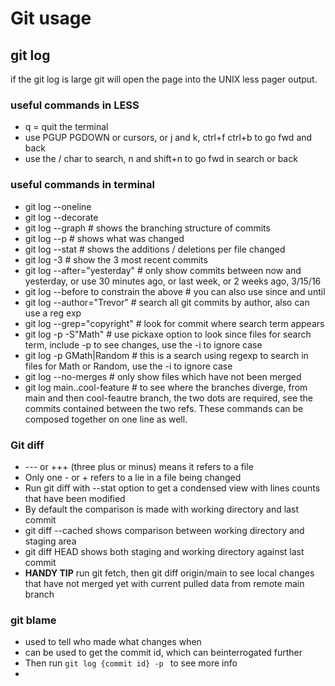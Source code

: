 # Git usage

## git log
if the git log is large git will open the page into the UNIX less pager output.
### useful commands in LESS
- q = quit the terminal
- use PGUP PGDOWN or cursors, or j and k, ctrl+f ctrl+b to go fwd and back
- use the / char to search, n and shift+n to go fwd in search or back

### useful commands in terminal 
- git log --oneline
- git log --decorate
- git log --graph # shows the branching structure of commits
- git log --p # shows what was changed
- git log --stat # shows the additions / deletions per file changed
- git log -3 # show the 3 most recent commits
- git log --after="yesterday" # only show commits between now and yesterday, or use 30 minutes ago, or last week, or 2 weeks ago, 3/15/16
- git log --before to constrain the above # you can also use since and until 
- git log --author="Trevor" # search all git commits by author, also can use a reg exp 
- git log --grep="copyright"  # look for commit where search term appears
- git log -p -S"Math"  # use pickaxe option to look since files for search term, include -p to see changes, use the -i to ignore case
- git log -p GMath\|Random # this is a search using regexp to search in files for Math or Random, use the -i to ignore case
- git log --no-merges # only show files which have not been merged
- git log main..cool-feature # to see where the branches diverge, from main and then cool-feautre branch, the two dots are required, see the commits contained between the two refs. These commands can be composed together on one line as well.

### Git diff
- --- or +++ (three plus or minus) means it refers to a file
- Only one - or + refers to a lie in a file being changed
- Run git diff with --stat option to get a condensed view with lines counts that have been modified
- By default the comparison is made with working directory and last commit
- git diff --cached shows comparison between working directory and staging area
- git diff HEAD shows both staging and working directory against last commit
- __HANDY TIP__ run git fetch, then git diff origin/main to see local changes that have not merged yet with current pulled data from remote main branch

### git blame
- used to tell who made what changes when
- can be used to get the commit id, which can beinterrogated further
- Then run ```git log {commit id} -p ``` to see more info
- 


